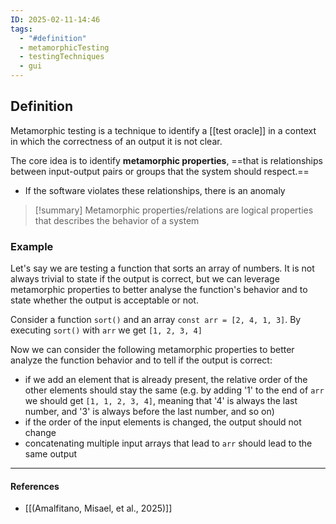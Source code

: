 ```yaml
---
ID: 2025-02-11-14:46
tags:
  - "#definition"
  - metamorphicTesting
  - testingTechniques
  - gui
---
```

## Definition

Metamorphic testing is a technique to identify a [[test oracle]] in a context in which the correctness of an output it is not clear.

The core idea is to identify **metamorphic properties**, ==that is relationships between input-output pairs or groups that the system should respect.==
- If the software violates these relationships, there is an anomaly


> [!summary]
> Metamorphic properties/relations are logical properties that describes the behavior of a system

### Example

Let's say we are testing a function that sorts an array of numbers. It is not always trivial to state if the output is correct, but we can leverage metamorphic properties to better analyse the function's behavior and to state whether the output is acceptable or not.

Consider a function `sort()` and an array `const arr = [2, 4, 1, 3]`. 
By executing `sort()` with `arr` we get `[1, 2, 3, 4]`

Now we can consider the following metamorphic properties to better analyze the function behavior and to tell if the output is correct:
- if we add an element that is already present, the relative order of the other elements should stay the same (e.g. by adding '1' to the end of `arr` we should get  `[1, 1, 2, 3, 4]`, meaning that '4' is always the last number, and '3' is always before the last number, and so on)
- if the order of the input elements is changed, the output should not change
- concatenating multiple input arrays that lead to `arr` should lead to the same output

---
#### References
- [[(Amalfitano, Misael, et al., 2025)]]